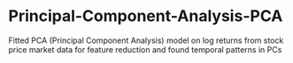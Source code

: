 # Principal-Component-Analysis-PCA
Fitted PCA (Principal Component Analysis) model on log returns from stock price market data for feature reduction and found temporal patterns in PCs
